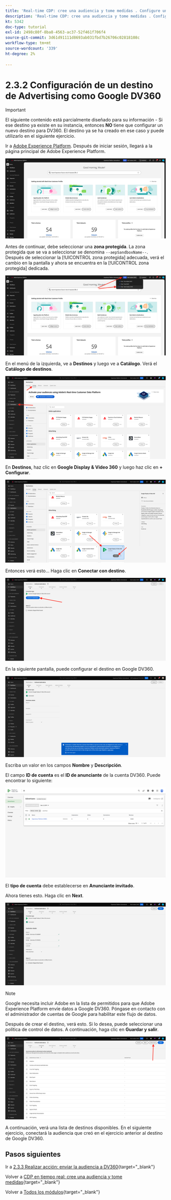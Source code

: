 ```yaml
---
title: 'Real-time CDP: cree una audiencia y tome medidas . Configure un destino de Advertising como Google DV360'
description: 'Real-time CDP: cree una audiencia y tome medidas . Configure un destino de Advertising como Google DV360'
kt: 5342
doc-type: tutorial
exl-id: 2498c80f-8ba8-4563-ac37-52f461f706f4
source-git-commit: 3d61d91111d8693ab031fbd7b26706c02818108c
workflow-type: tm+mt
source-wordcount: '339'
ht-degree: 2%

---
```


# 2.3.2 Configuración de un destino de Advertising como Google DV360

>[!IMPORTANT]
>
>El siguiente contenido está parcialmente diseñado para su información - Si ese destino ya existe en su instancia, entonces **NO** tiene que configurar un nuevo destino para DV360. El destino ya se ha creado en ese caso y puede utilizarlo en el siguiente ejercicio.

Ir a [Adobe Experience Platform](https://experience.adobe.com/platform). Después de iniciar sesión, llegará a la página principal de Adobe Experience Platform.

![Ingesta de datos](./../../../../modules/delivery-activation/datacollection/dc1.2/images/home.png)

Antes de continuar, debe seleccionar una **zona protegida**. La zona protegida que se va a seleccionar se denomina ``--aepSandboxName--``. Después de seleccionar la [!UICONTROL zona protegida] adecuada, verá el cambio en la pantalla y ahora se encuentra en la [!UICONTROL zona protegida] dedicada.

![Ingesta de datos](./../../../../modules/delivery-activation/datacollection/dc1.2/images/sb1.png)

En el menú de la izquierda, ve a **Destinos** y luego ve a **Catálogo**. Verá el **Catálogo de destinos**.

![RTCDP](./images/rtcdp.png)

En **Destinos**, haz clic en **Google Display &amp; Video 360** y luego haz clic en **+ Configurar**.

![RTCDP](./images/rtcdpgoogle.png)

Entonces verá esto... Haga clic en **Conectar con destino**.

![RTCDP](./images/rtcdpgooglecreate1.png)

En la siguiente pantalla, puede configurar el destino en Google DV360.

![RTCDP](./images/rtcdpgooglecreatedest.png)

Escriba un valor en los campos **Nombre** y **Descripción**.

El campo **ID de cuenta** es el **ID de anunciante** de la cuenta DV360. Puede encontrar lo siguiente:

![RTCDP](./images/rtcdpgoogledv360advid.png)

El **tipo de cuenta** debe establecerse en **Anunciante invitado**.

Ahora tienes esto. Haga clic en **Next**.

![RTCDP](./images/rtcdpgoogldv360new.png)

>[!NOTE]
>
>Google necesita incluir Adobe en la lista de permitidos para que Adobe Experience Platform envíe datos a Google DV360. Póngase en contacto con el administrador de cuentas de Google para habilitar este flujo de datos.

Después de crear el destino, verá esto. Si lo desea, puede seleccionar una política de control de datos. A continuación, haga clic en **Guardar y salir**.

![RTCDP](./images/rtcdpcreatedest1.png)

A continuación, verá una lista de destinos disponibles.
En el siguiente ejercicio, conectará la audiencia que creó en el ejercicio anterior al destino de Google DV360.

## Pasos siguientes

Ir a [2.3.3 Realizar acción: enviar la audiencia a DV360](./ex3.md){target="_blank"}

Volver a [CDP en tiempo real: cree una audiencia y tome medidas](./real-time-cdp-build-a-segment-take-action.md){target="_blank"}

Volver a [Todos los módulos](./../../../../overview.md){target="_blank"}
